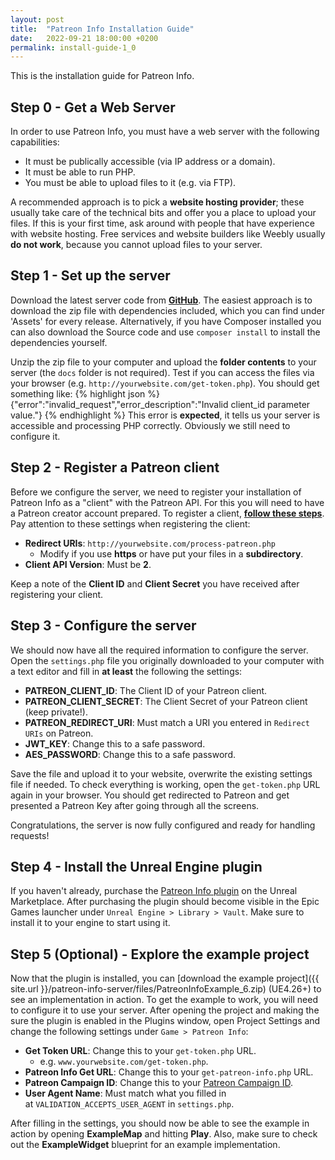 ```yaml
---
layout: post
title:  "Patreon Info Installation Guide"
date:   2022-09-21 18:00:00 +0200
permalink: install-guide-1_0
---
```

This is the installation guide for Patreon Info.

## Step 0 - Get a Web Server

In order to use Patreon Info, you must have a web server with the following capabilities:

- It must be publically accessible (via IP address or a domain).
- It must be able to run PHP.
- You must be able to upload files to it (e.g. via FTP).

A recommended approach is to pick a **website hosting provider**; these usually take care of the technical bits and offer you a place to upload your files.
If this is your first time, ask around with people that have experience with website hosting.
Free services and website builders like Weebly usually **do not work**, because you cannot upload files to your server.

## Step 1 - Set up the server

Download the latest server code from [**GitHub**](https://github.com/Green-Forest-Games/patreon-info-server/releases).
The easiest approach is to download the zip file with dependencies included, which you can find under 'Assets' for every release.
Alternatively, if you have Composer installed you can also download the Source code and use `composer install` to install the dependencies yourself.

Unzip the zip file to your computer and upload the **folder contents** to your server (the `docs` folder is not required).
Test if you can access the files via your browser (e.g. `http://yourwebsite.com/get-token.php`). You should get something like:
{% highlight json %}
{"error":"invalid_request","error_description":"Invalid client_id parameter value."}
{% endhighlight %}
This error is **expected**, it tells us your server is accessible and processing PHP correctly. Obviously we still need to configure it.

## Step 2 - Register a Patreon client

Before we configure the server, we need to register your installation of Patreon Info as a "client" with the Patreon API. For this you will need to have a Patreon creator account prepared.
To register a client, [**follow these steps**](https://docs.patreon.com/#clients-and-api-keys). Pay attention to these settings when registering the client:

- **Redirect URIs**: `http://yourwebsite.com/process-patreon.php`
  - Modify if you use **https** or have put your files in a **subdirectory**.
- **Client API Version**: Must be **2**.

Keep a note of the **Client ID** and **Client Secret** you have received after registering your client.

## Step 3 - Configure the server

We should now have all the required information to configure the server.
Open the `settings.php` file you originally downloaded to your computer with a text editor and fill in **at least** the following the settings:

- **PATREON_CLIENT_ID**: The Client ID of your Patreon client.
- **PATREON_CLIENT_SECRET**: The Client Secret of your Patreon client (keep private!).
- **PATREON_REDIRECT_URI**: Must match a URI you entered in `Redirect URIs` on Patreon.
- **JWT_KEY**: Change this to a safe password.
- **AES_PASSWORD**: Change this to a safe password.

Save the file and upload it to your website, overwrite the existing settings file if needed.
To check everything is working, open the `get-token.php` URL again in your browser.
You should get redirected to Patreon and get presented a Patreon Key after going through all the screens.

Congratulations, the server is now fully configured and ready for handling requests!

## Step 4 - Install the Unreal Engine plugin

If you haven't already, purchase the [Patreon Info plugin](https://www.unrealengine.com/marketplace/en-US/product/patreon-info) on the Unreal Marketplace.
After purchasing the plugin should become visible in the Epic Games launcher under `Unreal Engine > Library > Vault`.
Make sure to install it to your engine to start using it.

## Step 5 (Optional) - Explore the example project

Now that the plugin is installed, you can [download the example project]({{ site.url }}/patreon-info-server/files/PatreonInfoExample_6.zip) (UE4.26+) to see an implementation in action.
To get the example to work, you will need to configure it to use your server.
After opening the project and making the sure the plugin is enabled in the Plugins window, open Project Settings and change the following settings under `Game > Patreon Info`:

- **Get Token URL**: Change this to your `get-token.php` URL.
  - e.g. `www.yourwebsite.com/get-token.php`.
- **Patreon Info Get URL**: Change this to your `get-patreon-info.php` URL.
- **Patreon Campaign ID**: Change this to your [Patreon Campaign ID](https://www.patreondevelopers.com/t/campaign-id-place/68).
- **User Agent Name**: Must match what you filled in at `VALIDATION_ACCEPTS_USER_AGENT` in `settings.php`.

After filling in the settings, you should now be able to see the example in action by opening **ExampleMap** and hitting **Play**.
Also, make sure to check out the **ExampleWidget** blueprint for an example implementation.
